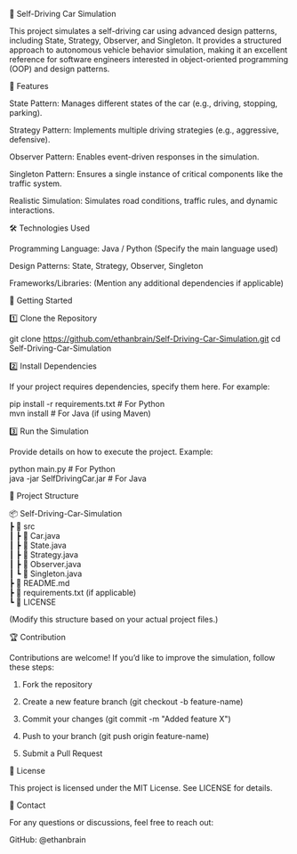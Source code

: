 🚗 Self-Driving Car Simulation

This project simulates a self-driving car using advanced design patterns, including State, Strategy, Observer, and Singleton. It provides a structured approach to autonomous vehicle behavior simulation, making it an excellent reference for software engineers interested in object-oriented programming (OOP) and design patterns.

🌟 Features

State Pattern: Manages different states of the car (e.g., driving, stopping, parking).

Strategy Pattern: Implements multiple driving strategies (e.g., aggressive, defensive).

Observer Pattern: Enables event-driven responses in the simulation.

Singleton Pattern: Ensures a single instance of critical components like the traffic system.

Realistic Simulation: Simulates road conditions, traffic rules, and dynamic interactions.


🛠 Technologies Used

Programming Language: Java / Python (Specify the main language used)

Design Patterns: State, Strategy, Observer, Singleton

Frameworks/Libraries: (Mention any additional dependencies if applicable)


🚀 Getting Started

1️⃣ Clone the Repository

git clone https://github.com/ethanbrain/Self-Driving-Car-Simulation.git
cd Self-Driving-Car-Simulation

2️⃣ Install Dependencies

If your project requires dependencies, specify them here. For example:

pip install -r requirements.txt  # For Python  
mvn install  # For Java (if using Maven)

3️⃣ Run the Simulation

Provide details on how to execute the project. Example:

python main.py  # For Python  
java -jar SelfDrivingCar.jar  # For Java

📂 Project Structure

📦 Self-Driving-Car-Simulation  
 ┣ 📂 src  
 ┃ ┣ 📜 Car.java  
 ┃ ┣ 📜 State.java  
 ┃ ┣ 📜 Strategy.java  
 ┃ ┣ 📜 Observer.java  
 ┃ ┗ 📜 Singleton.java  
 ┣ 📜 README.md  
 ┣ 📜 requirements.txt  (if applicable)  
 ┗ 📜 LICENSE

(Modify this structure based on your actual project files.)

🏆 Contribution

Contributions are welcome! If you’d like to improve the simulation, follow these steps:

1. Fork the repository


2. Create a new feature branch (git checkout -b feature-name)


3. Commit your changes (git commit -m "Added feature X")


4. Push to your branch (git push origin feature-name)


5. Submit a Pull Request



📜 License

This project is licensed under the MIT License. See LICENSE for details.

📧 Contact

For any questions or discussions, feel free to reach out:

GitHub: @ethanbrain